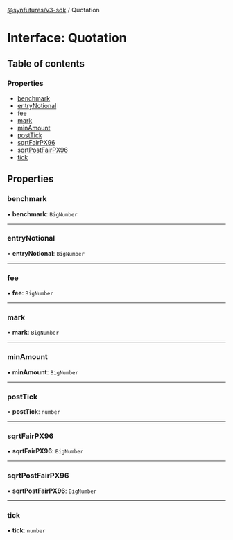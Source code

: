 [@synfutures/v3-sdk](../README.md) / Quotation

# Interface: Quotation

## Table of contents

### Properties

- [benchmark](Quotation.md#benchmark)
- [entryNotional](Quotation.md#entrynotional)
- [fee](Quotation.md#fee)
- [mark](Quotation.md#mark)
- [minAmount](Quotation.md#minamount)
- [postTick](Quotation.md#posttick)
- [sqrtFairPX96](Quotation.md#sqrtfairpx96)
- [sqrtPostFairPX96](Quotation.md#sqrtpostfairpx96)
- [tick](Quotation.md#tick)

## Properties

### benchmark

• **benchmark**: `BigNumber`

___

### entryNotional

• **entryNotional**: `BigNumber`

___

### fee

• **fee**: `BigNumber`

___

### mark

• **mark**: `BigNumber`

___

### minAmount

• **minAmount**: `BigNumber`

___

### postTick

• **postTick**: `number`

___

### sqrtFairPX96

• **sqrtFairPX96**: `BigNumber`

___

### sqrtPostFairPX96

• **sqrtPostFairPX96**: `BigNumber`

___

### tick

• **tick**: `number`
